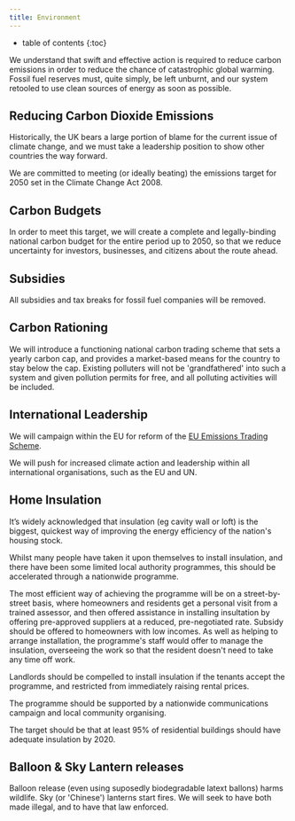 ```yaml
---
title: Environment
---
```

* table of contents
{:toc}

We understand that swift and effective action is required to reduce carbon emissions
in order to reduce the chance of catastrophic global warming. Fossil fuel reserves
must, quite simply, be left unburnt, and our system retooled to use clean sources
of energy as soon as possible.

## Reducing Carbon Dioxide Emissions

Historically, the UK bears a large portion of blame for the current issue of climate change, and we must take a leadership
position to show other countries the way forward.

We are committed to meeting (or ideally beating) the emissions target for 2050 set in the Climate Change Act 2008.

## Carbon Budgets

In order to meet this target, we will create a complete and legally-binding national carbon
budget for the entire period up to 2050, so that we reduce uncertainty for investors, businesses,
and citizens about the route ahead.

## Subsidies

All subsidies and tax breaks for fossil fuel companies will be removed.

## Carbon Rationing

We will introduce a functioning national carbon trading scheme that sets a yearly carbon cap, and provides a
market-based means for the country to stay below the cap. Existing polluters will not be 'grandfathered' into
such a system and given pollution permits for free, and all polluting activities will be included.

## International Leadership

We will campaign within the EU for reform of the [EU Emissions Trading Scheme](https://en.wikipedia.org/wiki/European_Union_Emission_Trading_Scheme).

We will push for increased climate action and leadership within all international organisations, such as the EU and UN.

## Home Insulation

It’s widely acknowledged that insulation (eg cavity wall or loft) is the biggest, quickest way of improving the energy efficiency of the nation's housing stock.

Whilst many people have taken it upon themselves to install insulation, and there have been some limited local authority programmes, this should be accelerated through a nationwide programme.

The most efficient way of achieving the programme will be on a street-by-street basis, where homeowners and residents get a personal visit from a trained assessor, and then offered assistance in installing insultation by offering pre-approved suppliers at a reduced, pre-negotiated rate. Subsidy should be offered to homeowners with low incomes. As well as helping to arrange installation, the programme's staff would offer to manage the insulation, overseeing the work so that the resident doesn't need to take any time off work.

Landlords should be compelled to install insulation if the tenants accept the programme, and restricted from immediately raising rental prices.

The programme should be supported by a nationwide communications campaign and local community organising.

The target should be that at least 95% of residential buildings should have adequate insulation by 2020.

## Balloon & Sky Lantern releases

Balloon release (even using suposedly biodegradable latext ballons) harms wildlife. Sky (or 'Chinese') lanterns start fires. We will seek to have both made illegal, and to have that law enforced.
